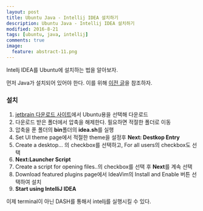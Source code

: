 ```yaml
---
layout: post
title: Ubuntu Java - Intellij IDEA 설치하기 
description: Ubuntu Java - Intellij IDEA 설치하기 
modified: 2016-8-21
tags: [ubuntu, java, intellij]
comments: true
image:
  feature: abstract-11.png
---
```

Intellj IDEA를 Ubuntu에 설치하는 법을 알아보자. 

먼저 Java가 설치되어 있어야 한다. 이를 위해 [이전 글](http://hochulshin.com/oracle-java8-installation-ubuntu-1604/)을 참조하자.

### 설치 

1. [jetbrain 다운로드 사이트](https://www.jetbrains.com/idea/)에서 Ubuntu용을 선택해 다운로드 
2. 다운로드 받은 폴더에서 압축을 해제한다. 필요하면 적절한 폴더로 이동
3. 압축을 푼 폴더의 **bin**폴더의 **idea.sh**를 실행
4. Set UI theme page에서 적절한 theme을 설정후 **Next: Destkop Entry**
5. Create a desktop... 의 checkbox를 선택하고, For all users의 checkbox도 선택 
6. **Next:Launcher Script**
7. Create a script for opening files..의 checkbox를 선택 후 **Next**를 계속 선택
8. Download featured plugins page에서 IdeaVim의 Install and Enable 버튼 선택하여 설치
9. **Start using IntelliJ IDEA**

이제 terminal이 아닌 DASH를 통해서 intellj를 실행시킬 수 있다. 
